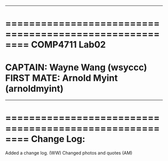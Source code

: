 ********************************************************
========================================================
COMP4711 Lab02
========================================================
CAPTAIN: Wayne Wang (wsyccc)
FIRST MATE: Arnold Myint (arnoldmyint)
========================================================
********************************************************

========================================================
Change Log: 
========================================================
Added a change log. (WW) 
Changed photos and quotes (AM)
